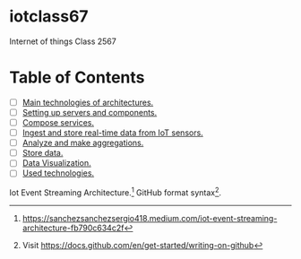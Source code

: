 # iotclass67
Internet of things Class 2567

# Table of Contents

- [ ] [Main technologies of architectures.](assignment00/architecture.md)
- [ ] [Setting up servers and components.](assignment01/01-install-server.md)
- [ ] [Compose services.](assignment01/02-docker-compose-iot.md)
- [ ] [Ingest and store real-time data from IoT sensors.](assignment04/01-iot-sensor.md)
- [ ] [Analyze and make aggregations.](assignment05/01-analyze.md)
- [ ] [Store data.](assignment06/01-storedata.md)
- [ ] [Data Visualization.](assignment07/01-visualization.md)
- [ ] [Used technologies.](assignment08/01-used-technology.md)

Iot Event Streaming Architecture.[^1]
GitHub format syntax[^2].

[^1]: https://sanchezsanchezsergio418.medium.com/iot-event-streaming-architecture-fb790c634c2f
[^2]: Visit https://docs.github.com/en/get-started/writing-on-github
